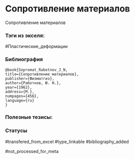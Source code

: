 # Сопротивление материалов
 
Сопротивление материалов

### Тэги из экселя:
#Пластические_деформации 

### Библиография
```
@book{Sopromat_Rabotnov_J_N,
title={Сопротивление материалов},
publisher={Физматгиз},
author={Работнов, Ю. Н.},
year={1962},
address={М.},
numpages={456},
language={ru}
}
```

### Полезные тезисы:

### Статусы
#transfered_from_excel 
#type_linkable 
#bibliography_added

#not_processed_for_meta
